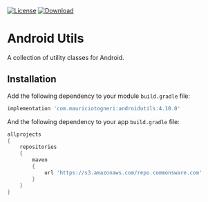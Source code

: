 [![License](https://img.shields.io/badge/license-MIT-green.svg)](https://github.com/mauriciotogneri/androidutils/blob/master/LICENSE.md)
[![Download](https://api.bintray.com/packages/mauriciotogneri/maven/androidutils/images/download.svg)](https://bintray.com/mauriciotogneri/maven/androidutils/_latestVersion)

# Android Utils
A collection of utility classes for Android.

## Installation
Add the following dependency to your module `build.gradle` file:

```groovy
implementation 'com.mauriciotogneri:androidutils:4.10.0'
```

And the following dependency to your app `build.gradle` file:

```groovy
allprojects
{
    repositories
    {
        maven
        {
            url 'https://s3.amazonaws.com/repo.commonsware.com'
        }
    }
}
```